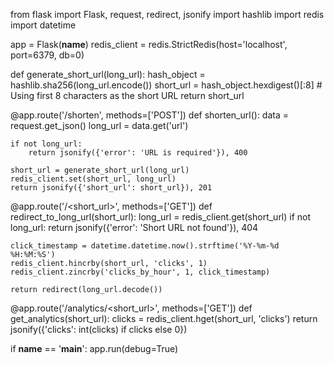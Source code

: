 from flask import Flask, request, redirect, jsonify
import hashlib
import redis
import datetime

app = Flask(__name__)
redis_client = redis.StrictRedis(host='localhost', port=6379, db=0)

def generate_short_url(long_url):
    hash_object = hashlib.sha256(long_url.encode())
    short_url = hash_object.hexdigest()[:8]  # Using first 8 characters as the short URL
    return short_url

@app.route('/shorten', methods=['POST'])
def shorten_url():
    data = request.get_json()
    long_url = data.get('url')

    if not long_url:
        return jsonify({'error': 'URL is required'}), 400

    short_url = generate_short_url(long_url)
    redis_client.set(short_url, long_url)
    return jsonify({'short_url': short_url}), 201

@app.route('/<short_url>', methods=['GET'])
def redirect_to_long_url(short_url):
    long_url = redis_client.get(short_url)
    if not long_url:
        return jsonify({'error': 'Short URL not found'}), 404

    click_timestamp = datetime.datetime.now().strftime('%Y-%m-%d %H:%M:%S')
    redis_client.hincrby(short_url, 'clicks', 1)
    redis_client.zincrby('clicks_by_hour', 1, click_timestamp)

    return redirect(long_url.decode())

@app.route('/analytics/<short_url>', methods=['GET'])
def get_analytics(short_url):
    clicks = redis_client.hget(short_url, 'clicks')
    return jsonify({'clicks': int(clicks) if clicks else 0})

if __name__ == '__main__':
    app.run(debug=True)
